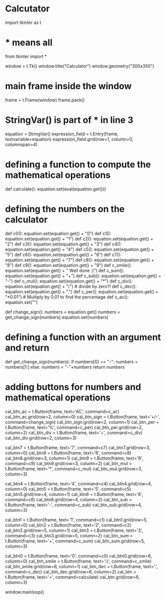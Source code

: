 # Calcutator
import tkinter as t
# * means all
from tkinter import *

window = t.Tk()
window.title("Calculator")
window.geometry("300x350")

# main frame inside the window
frame = t.Frame(window)
frame.pack()

# StringVar() is part of * in line 3
equation = StringVar()
expression_field = t.Entry(frame, textvariable=equation)
expression_field.grid(row=1, column=0, columnspan=4)

# defining a function to compute the mathematical operations
def calculate():
    equation.set(eval(equation.get()))

# defining the numbers on the calculator
def c0():
    equation.set(equation.get() + "0")
def c1():
    equation.set(equation.get() + "1")
def c2():
    equation.set(equation.get() + "2")
def c3():
    equation.set(equation.get() + "3")
def c4():
    equation.set(equation.get() + "4")
def c5():
    equation.set(equation.get() + "5")
def c6():
    equation.set(equation.get() + "6")
def c7():
    equation.set(equation.get() + "7")
def c8():
    equation.set(equation.get() + "8")
def c9():
    equation.set(equation.get() + "9")
def c_smile():
    equation.set(equation.get() + " Well done :)")
def c_sum():
    equation.set(equation.get() + "+")
def c_sub():
    equation.set(equation.get() + "-")
def c_mul():
    equation.set(equation.get() + "*")
def c_div():
    equation.set(equation.get() + "/")  # divide by zero?!
def c_dec():
    equation.set(equation.get() + ".")
def c_per():
    equation.set(equation.get() + "*0.01")  # Multiply by 0.01 to find the percentage
def c_ac():
    equation.set("")

def change_sign():
    numbers = equation.get()
    numbers = get_change_sign(numbers)
    equation.set(numbers)

# defining a function with an argument and return
def get_change_sign(numbers):
    if numbers[0] == "-":
        numbers = numbers[1:]
    else:
        numbers = "-"+numbers
    return numbers

# adding buttons for numbers and mathematical operations
cal_btn_ac = t.Button(frame, text='AC', command=c_ac)
cal_btn_ac.grid(row=2, column=0)
cal_btn_sign = t.Button(frame, text='+/-', command=change_sign)
cal_btn_sign.grid(row=2, column=1)
cal_btn_per = t.Button(frame, text='%', command=c_per)
cal_btn_per.grid(row=2, column=2)
cal_btn_div = t.Button(frame, text='÷', command=c_div)
cal_btn_div.grid(row=2, column=3)

cal_btn7 = t.Button(frame, text='7', command=c7)
cal_btn7.grid(row=3, column=0)
cal_btn8 = t.Button(frame, text='8', command=c8)
cal_btn8.grid(row=3, column=1)
cal_btn9 = t.Button(frame, text='9', command=c9)
cal_btn9.grid(row=3, column=2)
cal_btn_mul = t.Button(frame, text='*', command=c_mul)
cal_btn_mul.grid(row=3, column=3)

cal_btn4 = t.Button(frame, text='4', command=c4)
cal_btn4.grid(row=4, column=0)
cal_btn5 = t.Button(frame, text='5', command=c5)
cal_btn5.grid(row=4, column=1)
cal_btn6 = t.Button(frame, text='6', command=c6)
cal_btn6.grid(row=4, column=2)
cal_btn_sub = t.Button(frame, text='-', command=c_sub)
cal_btn_sub.grid(row=4, column=3)

cal_btn1 = t.Button(frame, text='1', command=c1)
cal_btn1.grid(row=5, column=0)
cal_btn2 = t.Button(frame, text='2', command=c2)
cal_btn2.grid(row=5, column=1)
cal_btn3 = t.Button(frame, text='3', command=c3)
cal_btn3.grid(row=5, column=2)
cal_btn_sum = t.Button(frame, text='+', command=c_sum)
cal_btn_sum.grid(row=5, column=3)

cal_btn0 = t.Button(frame, text='0', command=c0)
cal_btn0.grid(row=6, column=0)
cal_btn_smile = t.Button(frame, text=':)', command=c_smile)
cal_btn_smile.grid(row=6, column=1)
cal_btn_dec = t.Button(frame, text='.', command=c_dec)
cal_btn_dec.grid(row=6, column=2)
cal_btn = t.Button(frame, text='=', command=calculate)
cal_btn.grid(row=6, column=3)



window.mainloop()
